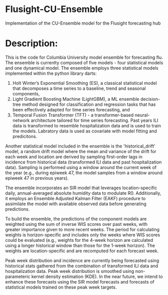 # Flusight-CU-Ensemble
Implementation of the CU-Ensemble model for the Flusight forecasting hub

# Description:
This is the code for Columbia University model ensemble for forecasting flu. 
The ensemble is currenlty composed of five models - four statistical models and one dynamical model.
The ensemble employs three statistical models implemented within the python library darts: 
1) Holt Winter’s Exponential Smoothing (ES), a classical statistical model that decomposes a time series to a baseline, trend and seasonal components,
2) Light Gradient Boosting Machine (LightGBM), a ML ensemble decision-tree method designed for classification and regression tasks that has been effectively adapted for time series forecasting, and
3) Temporal Fusion Transformer (TFT) - a transformer-based neural-network architecture tailored for time series forecasting.
Past years ILI data is transformed to resemble hospitalization data and is used to train the models. Labratory data is used as covariate with model fitting and predicitons. 

Another statistical model included in the ensemble is the 'historical_drift' model, a random drift model where the mean and variance of the drift for each week and location are derived by sampling first-order lags in incidence from historical data (transformed ILI data and past hospitalization data). Sampling is performed using a window around the current week of the year (e.g., during epiweek 47, the model samples from a window around epiweek 47 in previous years).

The ensemble incorporates an SIR model that leverages location-specific daily, annual-averaged absolute humidity data to modulate R0. Additionally, it employs an Ensemble Adjusted Kalman Filter (EAKF) procedure to assimilate the model with available observed data before generating predictions.

To build the ensemble, the predictions of the component models are weighted using the sum of inverse WIS scores over past weeks, with greater importance given to more recent weeks. The period for calculating weights is horizon-specific and includes only the weeks where WIS scores could be evaluated (e.g., weights for the 4-week horizon are calculated using a longer historical window than those for the 1-week horizon). The weights are location-specific and are recomputed for each forecast week.

Peak week distribution and incidence are currently being forecasted using historical stats gathered from the combination of transformed ILI data and hospitalization data. Peak week distribution is smoothed using non-parameteric kernel density estimation (KDE). In the near future, we intend to enhance these forecasts using the SIR model forecasts and forecasts of statistical models trained on these peak week targets. 
